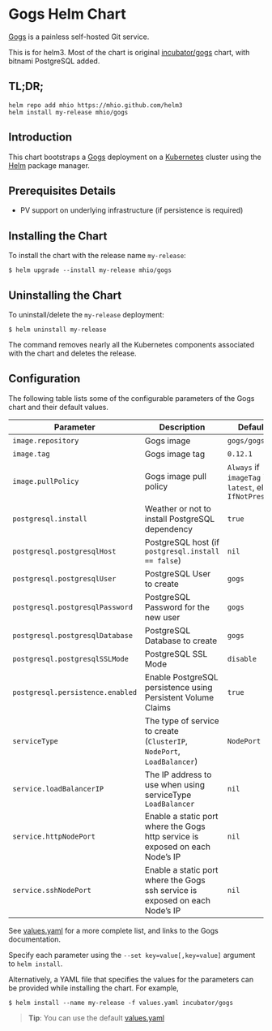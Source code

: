 # Gogs Helm Chart

[Gogs][] is a painless self-hosted Git service.

This is for helm3. Most of the chart is original [incubator/gogs](https://github.com/helm/charts/tree/master/incubator/gogs) chart, with bitnami PostgreSQL added.

## TL;DR;

```console
helm repo add mhio https://mhio.github.com/helm3
helm install my-release mhio/gogs
```

## Introduction

This chart bootstraps a [Gogs][] deployment on a [Kubernetes][] cluster using
the [Helm][] package manager.

## Prerequisites Details

* PV support on underlying infrastructure (if persistence is required)

## Installing the Chart

To install the chart with the release name `my-release`:

```console
$ helm upgrade --install my-release mhio/gogs
```

## Uninstalling the Chart

To uninstall/delete the `my-release` deployment:

```console
$ helm uninstall my-release
```

The command removes nearly all the Kubernetes components associated with the
chart and deletes the release.

## Configuration

The following table lists some of the configurable parameters of the Gogs
chart and their default values.

| Parameter                        | Description                                                  | Default                                                    |
| -----------------------          | ----------------------------------                           | ---------------------------------------------------------- |
| `image.repository`                | Gogs image                                                   | `gogs/gogs`                                                |
| `image.tag`                       | Gogs image tag                                           | `0.12.1`                                                  |
| `image.pullPolicy`                | Gogs image pull policy                                       | `Always` if `imageTag` is `latest`, else `IfNotPresent`    |
| `postgresql.install`             | Weather or not to install PostgreSQL dependency              | `true`                                                     |
| `postgresql.postgresqlHost`        | PostgreSQL host (if `postgresql.install == false`)           | `nil`                                                      |
| `postgresql.postgresqlUser`        | PostgreSQL User to create                                    | `gogs`                                                     |
| `postgresql.postgresqlPassword`    | PostgreSQL Password for the new user                         | `gogs`                                                     |
| `postgresql.postgresqlDatabase`    | PostgreSQL Database to create                                | `gogs`                                                     |
| `postgresql.postgresqlSSLMode`     | PostgreSQL SSL Mode                                          | `disable`                                                  |
| `postgresql.persistence.enabled` | Enable PostgreSQL persistence using Persistent Volume Claims | `true`                                                     |
| `serviceType`                    | The type of service to create (`ClusterIP`, `NodePort`, `LoadBalancer`) | `NodePort`                                      |
| `service.loadBalancerIP`         | The IP address to use when using serviceType `LoadBalancer`  | `nil`                                                      |
| `service.httpNodePort`           | Enable a static port where the Gogs http service is exposed on each Node’s IP | `nil`                                     |
| `service.sshNodePort`            | Enable a static port where the Gogs ssh service is exposed on each Node’s IP | `nil`                                      |

See [values.yaml](values.yaml) for a more complete list, and links to the Gogs documentation.

Specify each parameter using the `--set key=value[,key=value]` argument to
`helm install`.

Alternatively, a YAML file that specifies the values for the parameters can be
provided while installing the chart. For example,

```console
$ helm install --name my-release -f values.yaml incubator/gogs
```

> **Tip**: You can use the default [values.yaml](values.yaml)

[Gogs]: https://github.com/gogits/gogs
[Kubernetes]: https://kubernetes.io
[Helm]: https://helm.sh
